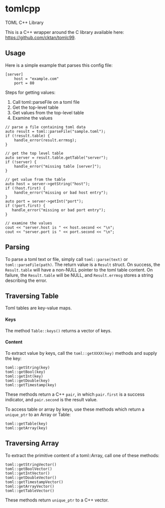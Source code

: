 # tomlcpp
TOML C++ Library

This is a C++ wrapper around the C library available here: https://github.com/cktan/tomlc99.

## Usage

Here is a simple example that parses this config file:

```
[server]
	host = "example.com"
	port = 80
```

Steps for getting values:

1. Call toml::parseFile on a toml file
2. Get the top-level table
3. Get values from the top-level table
4. Examine the values

```
// parse a file containing toml data
auto result = toml::parseFile("sample.toml");
if (!result.table) {
    handle_error(result.errmsg);
}

// get the top level table
auto server = result.table.getTable("server");
if (!server) {
    handle_error("missing table [server]");
}

// get value from the table
auto host = server->getString("host");
if (!host.first) {
    handle_error("missing or bad host entry");
}
auto port = server->getInt("port");
if (!port.first) {
   handle_error("missing or bad port entry");
}

// examine the values
cout << "server.host is " << host.second << "\n";
cout << "server.port is " << port.second << "\n";

```

## Parsing

To parse a toml text or file, simply call `toml::parse(text)` or `toml::parseFile(path)`. 
The return value is a `Result` struct. On success, the `Result.table` will have a non-NULL 
pointer to the toml table content. On failure, the `Result.table` will be NULL, and `Result.errmsg` 
stores a string describing the error.

## Traversing Table

Toml tables are key-value maps. 

#### Keys

The method `Table::keys()` returns a vector of keys.

#### Content

To extract value by keys, call the `toml::getXXXX(key)` methods and supply the key:

```
toml::getString(key)
toml::getBool(key)
toml::getInt(key)
toml::getDouble(key)
toml::getTimestamp(key)
```

These methods return a C++ `pair`, in which `pair.first` is a success indicator, and `pair.second` is the result value.

To access table or array by keys, use these methods which return a `unique_ptr` to an Array or Table:

```
toml::getTable(key)
toml::getArray(key)
```

## Traversing Array

To extract the primitive content of a toml::Array, call one of these methods:

```
toml::getStringVector()
toml::getBoolVector()
toml::getIntVector()
toml::getDoubleVector()
toml::getTimestampVector()
toml::getArrayVector()
toml::getTableVector()
```

These methods return `unique_ptr` to a C++ vector.


